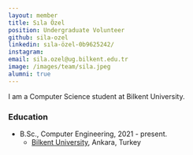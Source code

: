 ```yaml
---
layout: member
title: Sıla Özel
position: Undergraduate Volunteer
github: sila-ozel
linkedin: sıla-özel-0b9625242/
instagram: 
email: sila.ozel@ug.bilkent.edu.tr
image: /images/team/sila.jpeg
alumni: true
---
```


I am a Computer Science student at Bilkent University.

### Education

- B.Sc., Computer Engineering, 2021 - present.
  - [Bilkent University](http://www.cs.bilkent.edu.tr/), Ankara, Turkey

